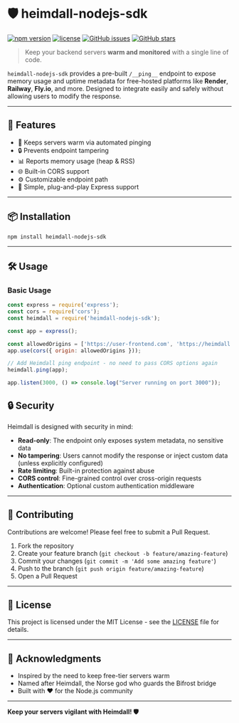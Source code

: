 # 🛡️ heimdall-nodejs-sdk

[![npm version](https://img.shields.io/npm/v/heimdall-nodejs-sdk.svg)](https://www.npmjs.com/package/heimdall-nodejs-sdk)
[![license](https://img.shields.io/npm/l/heimdall-nodejs-sdk)](./LICENSE)
[![GitHub issues](https://img.shields.io/github/issues/yourusername/heimdall-nodejs-sdk)](https://github.com/shivdutt-B/heimdall-nodejs-sdk/issues)
[![GitHub stars](https://img.shields.io/github/stars/yourusername/heimdall-nodejs-sdk)](https://github.com/shivdutt-B/heimdall-nodejs-sdk)

> Keep your backend servers **warm and monitored** with a single line of code.

`heimdall-nodejs-sdk` provides a pre-built `/__ping__` endpoint to expose memory usage and uptime metadata for free-hosted platforms like **Render**, **Railway**, **Fly.io**, and more. Designed to integrate easily and safely without allowing users to modify the response.

---

## 🚀 Features

- 🔁 Keeps servers warm via automated pinging
- 🔒 Prevents endpoint tampering
- 📊 Reports memory usage (heap & RSS)
- 🌐 Built-in CORS support
- ⚙️ Customizable endpoint path
- 🧩 Simple, plug-and-play Express support

---

## 📦 Installation

```bash
npm install heimdall-nodejs-sdk
```

---

## 🛠️ Usage

### Basic Usage

```javascript
const express = require('express');
const cors = require('cors');
const heimdall = require('heimdall-nodejs-sdk');

const app = express();

const allowedOrigins = ['https://user-frontend.com', 'https://heimdall.com'];
app.use(cors({ origin: allowedOrigins }));

// Add Heimdall ping endpoint - no need to pass CORS options again
heimdall.ping(app);

app.listen(3000, () => console.log("Server running on port 3000"));
```


## 🔒 Security

Heimdall is designed with security in mind:

- **Read-only**: The endpoint only exposes system metadata, no sensitive data
- **No tampering**: Users cannot modify the response or inject custom data (unless explicitly configured)
- **Rate limiting**: Built-in protection against abuse
- **CORS control**: Fine-grained control over cross-origin requests
- **Authentication**: Optional custom authentication middleware

---


## 🤝 Contributing

Contributions are welcome! Please feel free to submit a Pull Request.

1. Fork the repository
2. Create your feature branch (`git checkout -b feature/amazing-feature`)
3. Commit your changes (`git commit -m 'Add some amazing feature'`)
4. Push to the branch (`git push origin feature/amazing-feature`)
5. Open a Pull Request

---

## 📄 License

This project is licensed under the MIT License - see the [LICENSE](LICENSE) file for details.

---

## 🙏 Acknowledgments

- Inspired by the need to keep free-tier servers warm
- Named after Heimdall, the Norse god who guards the Bifrost bridge
- Built with ❤️ for the Node.js community

---

**Keep your servers vigilant with Heimdall! 🛡️**